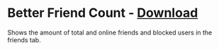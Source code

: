 # Better Friend Count - [Download](https://betterdiscord.net/ghdl?url=https://raw.githubusercontent.com/mwittrien/BetterDiscordAddons/master/Plugins/BetterFriendCount/BetterFriendCount.plugin.js)

Shows the amount of total and online friends and blocked users in the friends tab.

